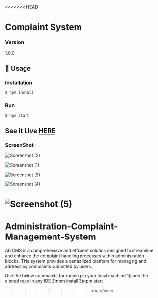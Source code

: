 <<<<<<< HEAD
# Complaint System

### Version
1.0.0

## 📝 Usage

### Installation

```sh
$ npm install
```

### Run

```sh
$ npm start
```

## See it Live [HERE](http://complaint-system.herokuapp.com/)

### ScreenShot

![Screenshot (2)](https://user-images.githubusercontent.com/34777376/56275958-520d6200-611f-11e9-9e65-d4566940425d.png)

![Screenshot (1)](https://user-images.githubusercontent.com/34777376/56276083-84b75a80-611f-11e9-8bbd-895feb274a10.png)

![Screenshot (3)](https://user-images.githubusercontent.com/34777376/56276092-8719b480-611f-11e9-932c-bde83b132c2b.png)

![Screenshot (4)](https://user-images.githubusercontent.com/34777376/56276133-9993ee00-611f-11e9-8922-ecb7ffe6af87.png)

![Screenshot (5)](https://user-images.githubusercontent.com/34777376/56276144-9ef13880-611f-11e9-92e5-1a1a26b82967.png)
=======
# Administration-Complaint-Management-System
Ab CMS is a comprehensive and efficient solution designed to streamline and enhance the complaint handling processes within administration blocks. This system provides a centralized platform for managing and addressing complaints submitted by users.


Use the below commands for running in your local machine
1)open the cloned repo in any IDE
2)npm install
3)npm start
>>>>>>> origin/main
